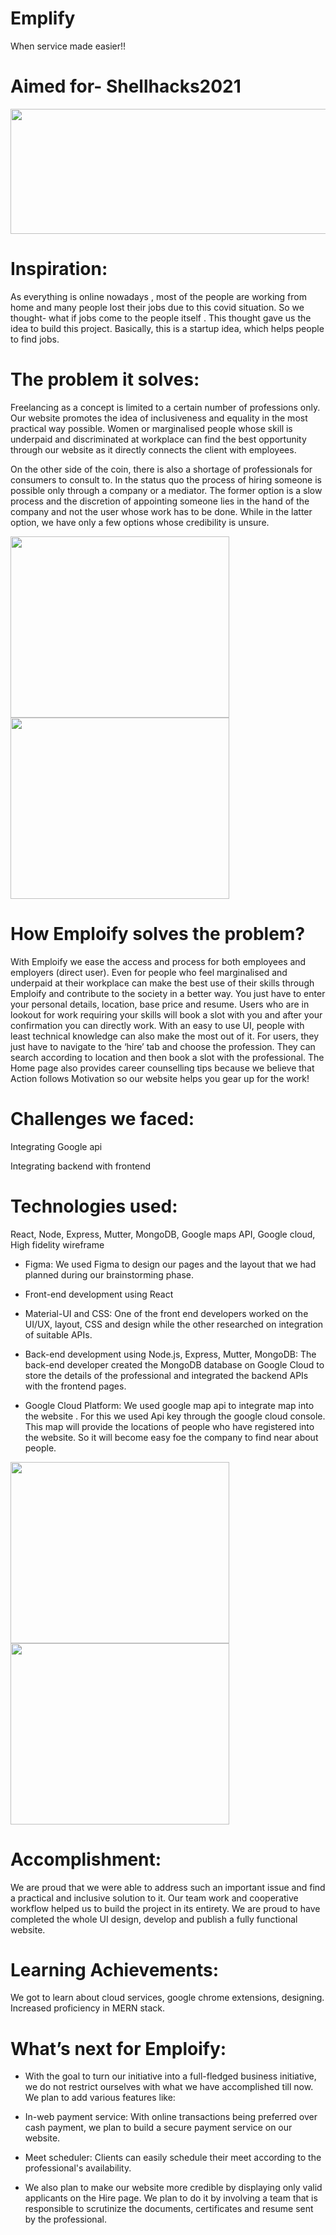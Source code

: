 # Emplify
When service made easier!!

# Aimed for- Shellhacks2021
<p align="center">
<img src="https://github.com/prachi237/Emploify/blob/master/src/assets/full_width.png" width="670" height="200" >
</p>

# Inspiration:

As everything is online nowadays , most of the people are working from home and many people lost their jobs due to this covid situation. So we thought- what if jobs come to the people itself . This thought gave us the idea to build this project. Basically, this is a startup idea, which helps people to find jobs.

# The problem it solves:
 
Freelancing as a concept is limited to a certain number of professions only. Our website promotes the idea of inclusiveness and equality in the most practical way possible. Women or marginalised people whose skill is underpaid and discriminated at workplace can find the best opportunity through our website as it directly connects the client with employees.  
 
On the other side of the coin, there is also a shortage of professionals for consumers to consult to. In the status quo the process of hiring someone is possible only through a company or a mediator. The former option is a slow process and the discretion of appointing someone lies in the hand of the company and not the user whose work has to be done. While in the latter option, we have only a few options whose credibility is unsure.


<img src= "https://github.com/prachi237/Emploify/blob/master/src/assets/Screenshot%20(133).png" width="350" height="290" >
<img src="https://github.com/prachi237/Emploify/blob/master/src/assets/Screenshot%20(134).png" width="350" height="290" >
 
# How Emploify solves the problem?
With Emploify we ease the access and process for both employees and employers (direct user). Even for people who feel marginalised and underpaid at their workplace can make the best use of their skills through Emploify and contribute to the society in a better way. You just have to enter your personal details, location, base price and resume. Users who are in lookout for work requiring your skills will book a slot with you and after your confirmation you can directly work. With an easy to use UI, people with least technical knowledge can also make the most out of it. For users, they just have to navigate to the ‘hire’ tab and choose the profession. They can search according to location and then book a slot with the professional. The Home page also provides career counselling tips because we believe that Action follows Motivation so our website helps you gear up for the work!

# Challenges we faced:
Integrating Google api

Integrating backend with frontend

# Technologies used:
React, Node, Express, Mutter, MongoDB, Google maps API, Google cloud,
High fidelity wireframe 

* Figma: 
We used Figma to design our pages and the layout that we had planned during our brainstorming phase.

* Front-end development using React

* Material-UI and CSS: 
One of the front end developers worked on the UI/UX, layout, CSS and design while the other researched on integration of suitable APIs.

* Back-end development
using Node.js, Express, Mutter, MongoDB: The back-end developer created the MongoDB database on Google Cloud to store the details of the professional and integrated the backend APIs with the frontend pages.

* Google Cloud Platform:
We used google map api to integrate map into the website . For this we used Api key through the google cloud console.  This map will provide the locations of people who have registered into the website. So it will become easy foe the company to find near about people.

<img src= "https://github.com/prachi237/Emploify/blob/master/src/assets/Screenshot%20(131).png" width="350" height="290" >
<img src="https://github.com/prachi237/Emploify/blob/master/src/assets/Screenshot%20(132).png" width="350" height="290" >
 
# Accomplishment:
We are proud that we were able to address such an important issue and find a practical and inclusive solution to it. Our team work and cooperative workflow helped us to build the project in its entirety. We are proud to have completed the whole UI design, develop and publish a fully functional website.
 
# Learning Achievements: 
 We got to learn about cloud services, google chrome extensions, designing. Increased proficiency in MERN stack.
 
# What’s next for Emploify:
* With the goal to turn our initiative into a full-fledged business initiative, we do not restrict ourselves with what we have accomplished till now. We plan to add various features like:

* In-web payment service: 
With online transactions being preferred over cash payment, we plan to build a secure payment service on our website.

* Meet scheduler: 
Clients can easily schedule their meet according to the professional's availability.

* We also plan to make our website more credible by displaying only valid applicants on the Hire page. We plan to do it by involving a team that is responsible to scrutinize the documents, certificates and resume sent by the professional.



